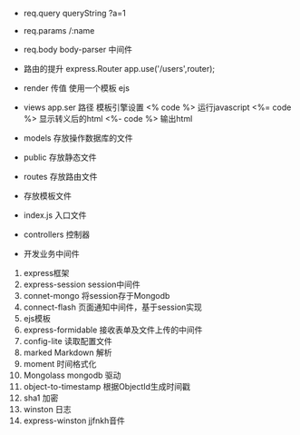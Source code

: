 - req.query queryString ?a=1
- req.params /:name
- req.body body-parser 中间件

- 路由的提升
  express.Router
  app.use('/users',router);

- render 传值
  使用一个模板 ejs

- views
  app.ser 路径 模板引擎设置
  <% code %> 运行javascript
  <%= code %> 显示转义后的html
  <%- code %> 输出html

- models 存放操作数据库的文件
- public 存放静态文件
- routes 存放路由文件
- 存放模板文件
- index.js 入口文件
- controllers 控制器

- 开发业务中间件
 1. express框架
 2. express-session session中间件
 3. connet-mongo 将session存于Mongodb
 4. connect-flash 页面通知中间件，基于session实现
 5. ejs模板
 6. express-formidable 接收表单及文件上传的中间件
 7. config-lite 读取配置文件
 8. marked Markdown 解析
 9. moment 时间格式化
 10. Mongolass mongodb 驱动
 11. object-to-timestamp 根据ObjectId生成时间戳
 12. sha1 加密
 13. winston 日志
 14. express-winston jjfnkh音件

 
